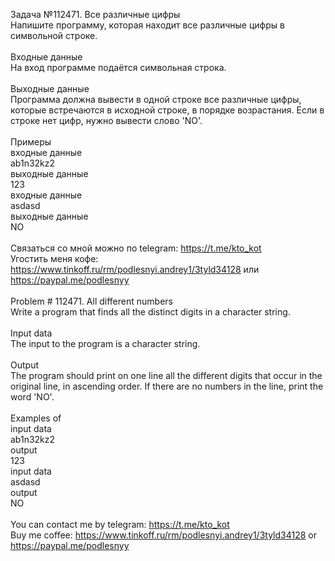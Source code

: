 Задача №112471. Все различные цифры<br />Напишите программу, которая находит все различные цифры в символьной строке.<br /><br />Входные данные<br />На вход программе подаётся символьная строка.<br /><br />Выходные данные<br />Программа должна вывести в одной строке все различные цифры, которые встречаются в исходной строке, в порядке возрастания. Если в строке нет цифр, нужно вывести слово 'NO'.<br /><br />Примеры<br />входные данные<br />ab1n32kz2<br />выходные данные<br />123<br />входные данные<br />asdasd<br />выходные данные<br />NO<br /><br />Связаться со мной можно по telegram: https://t.me/kto_kot<br />Угостить меня кофе: https://www.tinkoff.ru/rm/podlesnyi.andrey1/3tyld34128 или https://paypal.me/podlesnyy<br /><br />Problem # 112471. All different numbers<br />Write a program that finds all the distinct digits in a character string.<br /><br />Input data<br />The input to the program is a character string.<br /><br />Output<br />The program should print on one line all the different digits that occur in the original line, in ascending order. If there are no numbers in the line, print the word 'NO'.<br /><br />Examples of<br />input data<br />ab1n32kz2<br />output<br />123<br />input data<br />asdasd<br />output<br />NO<br /><br /> You can contact me by telegram: https://t.me/kto_kot <br /> Buy me coffee: https://www.tinkoff.ru/rm/podlesnyi.andrey1/3tyld34128 or https://paypal.me/podlesnyy